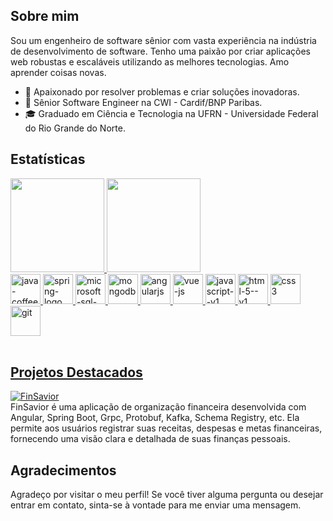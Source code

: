 ## Sobre mim

Sou um engenheiro de software sênior com vasta experiência na indústria de desenvolvimento de software. Tenho uma paixão por criar aplicações web robustas e escaláveis utilizando as melhores tecnologias. Amo aprender coisas novas.

- 🌟 Apaixonado por resolver problemas e criar soluções inovadoras.
- 💼 Sênior Software Engineer na CWI - Cardif/BNP Paribas.
- 🎓 Graduado em Ciência e Tecnologia na UFRN - Universidade Federal do Rio Grande do Norte.

## Estatísticas
<div>
  <div>
  <a href="https://github.com/Hachibitz">
    
  <img height="150em" src="https://github-readme-stats.vercel.app/api?username=Hachibitz&show_icons=true&theme=dark&include_all_commits=true&count_private=true"/>
  <img height="150em" src="https://github-readme-stats.vercel.app/api/top-langs/?username=Hachibitz&layout=compact&langs_count=7&theme=dark"/>
  </div>
  <div>
    <img width="48" height="48" src="https://img.icons8.com/fluency/48/java-coffee-cup-logo.png" alt="java-coffee-cup-logo"/>
    <img width="48" height="48" src="https://img.icons8.com/color/48/spring-logo.png" alt="spring-logo"/>
    <img width="48" height="48" src="https://img.icons8.com/color/48/microsoft-sql-server.png" alt="microsoft-sql-server"/>
    <img width="48" height="48" src="https://img.icons8.com/color/48/mongodb.png" alt="mongodb"/>
    <img width="48" height="48" src="https://img.icons8.com/color/48/angularjs.png" alt="angularjs"/>
    <img width="48" height="48" src="https://img.icons8.com/color/48/vue-js.png" alt="vue-js"/>
    <img width="48" height="48" src="https://img.icons8.com/color/48/javascript--v1.png" alt="javascript--v1"/>
    <img width="48" height="48" src="https://img.icons8.com/color/48/html-5--v1.png" alt="html-5--v1"/>
    <img width="48" height="48" src="https://img.icons8.com/color/48/css3.png" alt="css3"/>
    <img width="48" height="48" src="https://img.icons8.com/color/48/git.png" alt="git"/>
    
  </div>
</div><br>

## Projetos Destacados

[![FinSavior](https://github-readme-stats.vercel.app/api/pin/?username=Hachibitz&repo=FinSavior&theme=dark)](https://github.com/Hachibitz/FinSavior) <br>
FinSavior é uma aplicação de organização financeira desenvolvida com Angular, Spring Boot, Grpc, Protobuf, Kafka, Schema Registry, etc. Ela permite aos usuários registrar suas receitas, despesas e metas financeiras, fornecendo uma visão clara e detalhada de suas finanças pessoais.

## Agradecimentos

Agradeço por visitar o meu perfil! Se você tiver alguma pergunta ou desejar entrar em contato, sinta-se à vontade para me enviar uma mensagem.

